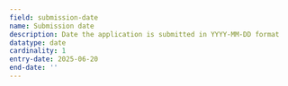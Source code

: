 ```yaml
---
field: submission-date
name: Submission date
description: Date the application is submitted in YYYY-MM-DD format
datatype: date
cardinality: 1
entry-date: 2025-06-20
end-date: ''
---
```

